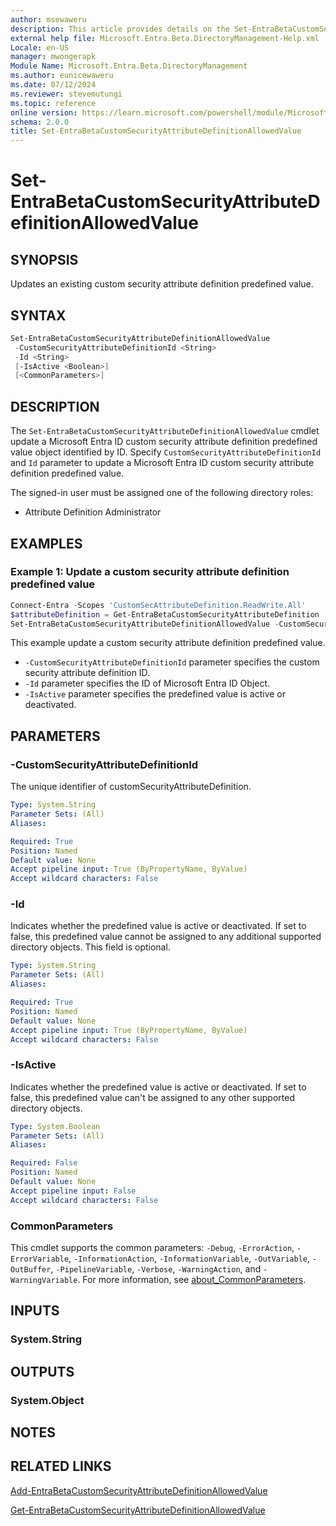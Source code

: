 ```yaml
---
author: msewaweru
description: This article provides details on the Set-EntraBetaCustomSecurityAttributeDefinitionAllowedValue command.
external help file: Microsoft.Entra.Beta.DirectoryManagement-Help.xml
Locale: en-US
manager: mwongerapk
Module Name: Microsoft.Entra.Beta.DirectoryManagement
ms.author: eunicewaweru
ms.date: 07/12/2024
ms.reviewer: stevemutungi
ms.topic: reference
online version: https://learn.microsoft.com/powershell/module/Microsoft.Entra.Beta.DirectoryManagement/Set-EntraBetaCustomSecurityAttributeDefinitionAllowedValue
schema: 2.0.0
title: Set-EntraBetaCustomSecurityAttributeDefinitionAllowedValue
---
```


# Set-EntraBetaCustomSecurityAttributeDefinitionAllowedValue

## SYNOPSIS

Updates an existing custom security attribute definition predefined value.

## SYNTAX

```powershell
Set-EntraBetaCustomSecurityAttributeDefinitionAllowedValue
 -CustomSecurityAttributeDefinitionId <String>
 -Id <String>
 [-IsActive <Boolean>]
 [<CommonParameters>]
```

## DESCRIPTION

The `Set-EntraBetaCustomSecurityAttributeDefinitionAllowedValue` cmdlet update a Microsoft Entra ID custom security attribute definition predefined value object identified by ID. Specify `CustomSecurityAttributeDefinitionId` and `Id` parameter to update a Microsoft Entra ID custom security attribute definition predefined value.

The signed-in user must be assigned one of the following directory roles:

- Attribute Definition Administrator

## EXAMPLES

### Example 1: Update a custom security attribute definition predefined value

```powershell
Connect-Entra -Scopes 'CustomSecAttributeDefinition.ReadWrite.All'
$attributeDefinition = Get-EntraBetaCustomSecurityAttributeDefinition | Where-Object {$_.Name -eq 'Engineering'}
Set-EntraBetaCustomSecurityAttributeDefinitionAllowedValue -CustomSecurityAttributeDefinitionId $attributeDefinition.Id -Id 'Alpine' -IsActive $true
```

This example update a custom security attribute definition predefined value.

- `-CustomSecurityAttributeDefinitionId` parameter specifies the custom security attribute definition ID.
- `-Id` parameter specifies the ID of Microsoft Entra ID Object.
- `-IsActive` parameter specifies the predefined value is active or deactivated.

## PARAMETERS

### -CustomSecurityAttributeDefinitionId

The unique identifier of customSecurityAttributeDefinition.

```yaml
Type: System.String
Parameter Sets: (All)
Aliases:

Required: True
Position: Named
Default value: None
Accept pipeline input: True (ByPropertyName, ByValue)
Accept wildcard characters: False
```

### -Id

Indicates whether the predefined value is active or deactivated. If set to false, this predefined value cannot be assigned to any additional supported directory objects. This field is optional.

```yaml
Type: System.String
Parameter Sets: (All)
Aliases:

Required: True
Position: Named
Default value: None
Accept pipeline input: True (ByPropertyName, ByValue)
Accept wildcard characters: False
```

### -IsActive

Indicates whether the predefined value is active or deactivated. If set to false, this predefined value can't be assigned to any other supported directory objects.

```yaml
Type: System.Boolean
Parameter Sets: (All)
Aliases:

Required: False
Position: Named
Default value: None
Accept pipeline input: False
Accept wildcard characters: False
```

### CommonParameters

This cmdlet supports the common parameters: `-Debug`, `-ErrorAction`, `-ErrorVariable`, `-InformationAction`, `-InformationVariable`, `-OutVariable`, `-OutBuffer`, `-PipelineVariable`, `-Verbose`, `-WarningAction`, and `-WarningVariable`. For more information, see [about_CommonParameters](https://go.microsoft.com/fwlink/?LinkID=113216).

## INPUTS

### System.String

## OUTPUTS

### System.Object

## NOTES

## RELATED LINKS

[Add-EntraBetaCustomSecurityAttributeDefinitionAllowedValue](Add-EntraBetaCustomSecurityAttributeDefinitionAllowedValue.md)

[Get-EntraBetaCustomSecurityAttributeDefinitionAllowedValue](Get-EntraBetaCustomSecurityAttributeDefinitionAllowedValue.md)

